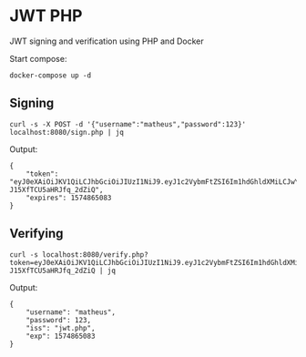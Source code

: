 # JWT PHP

JWT signing and verification using PHP and Docker

Start compose:

    docker-compose up -d

## Signing

    curl -s -X POST -d '{"username":"matheus","password":123}' localhost:8080/sign.php | jq

Output:

    {
        "token": "eyJ0eXAiOiJKV1QiLCJhbGciOiJIUzI1NiJ9.eyJ1c2VybmFtZSI6Im1hdGhldXMiLCJwYXNzd29yZCI6MTIzLCJpc3MiOiJqd3QucGhwIiwiZXhwIjoxNTc0ODY1MDgzfQ.xhchYxQ08vPwD59EsKq20-J15XfTCU5aHRJfq_2dZiQ",
        "expires": 1574865083
    }


## Verifying

    curl -s localhost:8080/verify.php?token=eyJ0eXAiOiJKV1QiLCJhbGciOiJIUzI1NiJ9.eyJ1c2VybmFtZSI6Im1hdGhldXMiLCJwYXNzd29yZCI6MTIzLCJpc3MiOiJqd3QucGhwIiwiZXhwIjoxNTc0ODY1MDgzfQ.xhchYxQ08vPwD59EsKq20-J15XfTCU5aHRJfq_2dZiQ | jq

Output:

    {
        "username": "matheus",
        "password": 123,
        "iss": "jwt.php",
        "exp": 1574865083
    }
